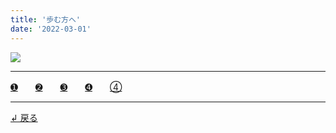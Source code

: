 ```yaml
---
title: '歩む方へ'
date: '2022-03-01'
---
```

![](/images/0-12344.jpg)
***
[➊](/posts/11)　　[➋](/posts/22)　　[➌](/posts/33)　　[➍](/posts/44)　　[④](/posts/00)
***
[ ↲ 戻る ](https://01234567890.thebase.in/about)
